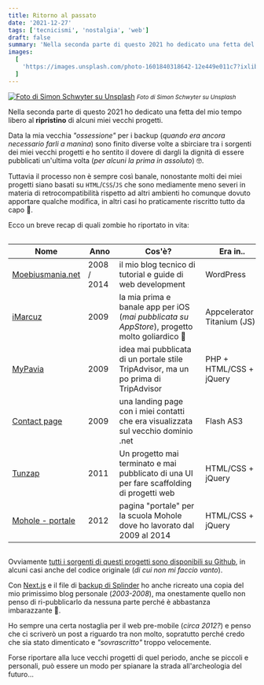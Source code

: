 ```yaml
---
title: Ritorno al passato
date: '2021-12-27'
tags: ['tecnicismi', 'nostalgia', 'web']
draft: false
summary: 'Nella seconda parte di questo 2021 ho dedicato una fetta del mio tempo libero al ripristino di alcuni miei vecchi progetti.'
images:
  [
    'https://images.unsplash.com/photo-1601840318642-12e449e011c7?ixlib=rb-1.2.1&ixid=MnwxMjA3fDB8MHxwaG90by1wYWdlfHx8fGVufDB8fHx8&auto=format&fit=crop&w=1024&q=80',
  ]
---
```


[![Foto di Simon Schwyter su Unsplash](https://images.unsplash.com/photo-1601840318642-12e449e011c7?ixlib=rb-1.2.1&ixid=MnwxMjA3fDB8MHxwaG90by1wYWdlfHx8fGVufDB8fHx8&auto=format&fit=crop&w=1024&q=80)](https://unsplash.com/photos/fJ21td715gw) <small>_Foto di Simon Schwyter su Unsplash_</small>

Nella seconda parte di questo 2021 ho dedicato una fetta del mio tempo libero al **ripristino** di alcuni miei vecchi progetti.

Data la mia vecchia _"ossessione"_ per i backup (_quando era ancora necessario farli a manina_) sono finito diverse volte a sbirciare tra i sorgenti dei miei vecchi progetti e ho sentito il dovere di dargli la dignità di essere pubblicati un'ultima volta (_per alcuni la prima in assoluto_) 🤓.

Tuttavia il processo non è sempre così banale, nonostante molti dei miei progetti siano basati su `HTML`/`CSS`/`JS` che sono mediamente meno severi in materia di retrocompatibilità rispetto ad altri ambienti ho comunque dovuto apportare qualche modifica, in altri casi ho praticamente riscritto tutto da capo 🙂.

Ecco un breve recap di quali zombie ho riportato in vita:

<div style="overflow-x: auto">
<div style="min-width: 650px">

| **Nome**                                                            | **Anno**    | **Cos'è?**                                                                                     | **Era in..**               | **...ora è in**       |
| ------------------------------------------------------------------- | ----------- | ---------------------------------------------------------------------------------------------- | -------------------------- | --------------------- |
| [Moebiusmania.net](https://github.com/moebiusmania/mm-blog)         | 2008 / 2014 | il mio blog tecnico di tutorial e guide di web development                                     | WordPress                  | Next.js SSG           |
| [iMarcuz](https://github.com/moebiusmania/imarcuz-flutter)          | 2009        | la mia prima e banale app per iOS (_mai pubblicata su AppStore_), progetto molto goliardico 🤣 | Appcelerator Titanium (JS) | Flutter (Dart)        |
| [MyPavia](https://github.com/moebiusmania/mypavia-2009)          | 2009        | idea mai pubblicata di un portale stile TripAdvisor, ma un po prima di TripAdvisor | PHP + HTML/CSS + jQuery | Nuxt.js SSR        |
| [Contact page](https://github.com/moebiusmania/sl-landingpage-2009) | 2009        | una landing page con i miei contatti che era visualizzata sul vecchio dominio .net             | Flash AS3                  | HTML/CSS/JS           |
| [Tunzap](https://github.com/moebiusmania/tunzap)                    | 2011        | Un progetto mai terminato e mai pubblicato di una UI per fare scaffolding di progetti web      | HTML/CSS + jQuery          | HTML/CSS/JS           |
| [Mohole - portale](https://github.com/moebiusmania/mohole-2012)     | 2012        | pagina "portale" per la scuola Mohole dove ho lavorato dal 2009 al 2014                        | HTML/CSS + jQuery          | HTML/CSS + Typescript |

</div>
</div>

Ovviamente [tutti i sorgenti di questi progetti sono disponibili su Github](https://github.com/moebiusmania?tab=repositories&q=restoration), in alcuni casi anche del codice originale (_di cui non mi faccio vanto_).

Con [Next.js](https://nextjs.org/) e il file di [backup di Splinder](post/splinder-chiude) ho anche ricreato una copia del mio primissimo blog personale (_2003-2008_), ma onestamente quello non penso di ri-pubblicarlo da nessuna parte perché è abbastanza imbarazzante 🤣.

Ho sempre una certa nostaglia per il web pre-mobile (_circa 2012?_) e penso che ci scriverò un post a riguardo tra non molto, sopratutto perché credo che sia stato dimenticato e _"sovrascritto"_ troppo velocemente.

Forse riportare alla luce vecchi progetti di quel periodo, anche se piccoli e personali, può essere un modo per spianare la strada all'archeologia del futuro...

